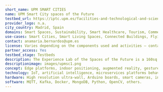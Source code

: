 ```yaml
---
short_name: UPM SMART CITIES
name: UPM Smart City spaces of the Future
testbed_url: https://iptc.upm.es/facilities-and-technological-and-scientific-services
provider_logo: n.a.
city_country: Madrid, Spain
domains: Smart Spaces, Sustainability, Smart Healthcare, Tourism, Commerce.
use-cases: Smart Cities, Smart Living Spaces, Connected Buildings, Flying IoT, Smart Transport, Security and Defense, Emergency Response.
contact: anamaria.bernardos@upm.es
license: Varies depending on the components used and activities – contact for more information.
partner_access: Yes
testbed_stage: Testbeds
description: The Experience Lab of the Spaces of the Future is a 160sq space for demonstration and service testing development located within CAIT Building at UPM Montegancedo Campus (Madrid, Spain). It is composed of reconfigurable semi-open rooms, specifically conceived to test personalized service concepts and interactive spaces. At the Lab, there are different technology enablers on top of which different service concepts have been trialed, for instance, IoT platforms on edge, multiuser indoor positioning systems based on hybrid sensors, a platform to provide multidevice collaborative augmented reality experiences, systems for multimodal natural (gesture-based, voice-based) interaction, concepts of smart objects (e.g., smart windows) and technologies for command-and-control centers.
descriptionimage: images/upmsc1.png
concept: Edge platforms, indoor positioning, augmented reality, gesture-based, voice-based interaction, ultra-wall interaction, multisensor tracking, personalized services
technology: IoT, artificial intelligence, microservices platforms behavior analysis algorithms, data fusion,
hardware: High resolution ultra-wall, Arduino boards, smart cameras, interaction sensors (leap motion, Kinect, etc.), HoloLens, mobile devices, TV screens, Bluetooth beacons, ultrawideband beacons, servers,
software: MQTT, Kafka, Docker, MongoDB, Python, OpenCV, others.
---
```

